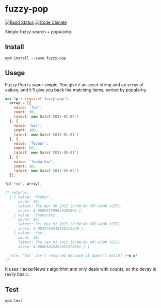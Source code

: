 # fuzzy-pop

[![Build Status](https://travis-ci.org/yoshokatana/fuzzy-pop.svg)](https://travis-ci.org/yoshokatana/fuzzy-pop)
[![Code Climate](https://codeclimate.com/github/yoshokatana/fuzzy-pop/badges/gpa.svg)](https://codeclimate.com/github/yoshokatana/fuzzy-pop)

Simple fuzzy search + popularity.

## Install

```
npm install --save fuzzy-pop
```

## Usage

Fuzzy Pop is super simple. You give it an `input` string and an `array` of values, and it'll give you back the matching items, sorted by popularity.

```js
var fp = require('fuzzy-pop'),
  array = [{
    value: 'foo',
    count: 30,
    latest: new Date('2015-01-02')
  }, {
    value: 'bar',
    count: 100,
    latest: new Date('2015-01-01')
  }, {
    value: 'foobar',
    count: 50,
    latest: new Date('2015-05-01')
  }, {
    value: 'foobarbaz',
    count: 10,
    latest: new Date('2015-05-02')
  }];

fp('foo', array);

/* returns:
  [ { value: 'foobar',
      count: 50,
      latest: Thu Apr 30 2015 20:00:00 GMT-0400 (EDT),
      score: 0.008991589643452504 },
    { value: 'foobarbaz',
      count: 10,
      latest: Fri May 01 2015 20:00:00 GMT-0400 (EDT),
      score: 0.0024766818556312426 },
    { value: 'foo',
      count: 30,
      latest: Thu Jan 01 2015 19:00:00 GMT-0500 (EST),
      score: 0.00001622207651379491 } ]

  note: 'bar' isn't returned because it doesn't match! (⌐■_■)
*/
```

It uses HackerNews's algorithm and only deals with counts, so the decay is really basic.

## Test

```
npm test
```